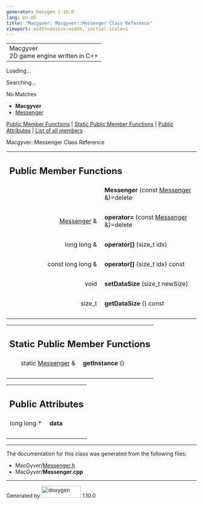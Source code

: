 ```yaml
---
generator: Doxygen 1.10.0
lang: en-US
title: "Macgyver: Macgyver::Messenger Class Reference"
viewport: width=device-width, initial-scale=1
---
```


<div id="top">

<div id="titlearea">

<table data-cellspacing="0" data-cellpadding="0">
<colgroup>
<col style="width: 100%" />
</colgroup>
<tbody>
<tr id="projectrow" class="odd">
<td id="projectalign"><div id="projectname">
Macgyver
</div>
<div id="projectbrief">
2D game engine written in C++
</div></td>
</tr>
</tbody>
</table>

</div>

<div id="main-nav">

</div>

<div id="MSearchSelectWindow"
onmouseover="return searchBox.OnSearchSelectShow()"
onmouseout="return searchBox.OnSearchSelectHide()"
onkeydown="return searchBox.OnSearchSelectKey(event)">

</div>

<div id="MSearchResultsWindow">

<div id="MSearchResults">

<div class="SRPage">

<div id="SRIndex">

<div id="SRResults">

</div>

<div id="Loading" class="SRStatus">

Loading...

</div>

<div id="Searching" class="SRStatus">

Searching...

</div>

<div id="NoMatches" class="SRStatus">

No Matches

</div>

</div>

</div>

</div>

</div>

<div id="nav-path" class="navpath">

- **Macgyver**
- <a href="class_macgyver_1_1_messenger.html" class="el">Messenger</a>

</div>

</div>

<div class="header">

<div class="summary">

[Public Member Functions](#pub-methods) \| [Static Public Member
Functions](#pub-static-methods) \| [Public Attributes](#pub-attribs) \|
[List of all members](class_macgyver_1_1_messenger-members.html)

</div>

<div class="headertitle">

<div class="title">

Macgyver::Messenger Class Reference

</div>

</div>

</div>

<div class="contents">

<table class="memberdecls">
<colgroup>
<col style="width: 50%" />
<col style="width: 50%" />
</colgroup>
<tbody>
<tr class="odd heading">
<td colspan="2"><h2 id="public-member-functions"
class="groupheader"><span id="pub-methods"></span> Public Member
Functions</h2></td>
</tr>
<tr id="r_aec0cf5408ee349ffa57ddf8ee482dbe8"
class="even memitem:aec0cf5408ee349ffa57ddf8ee482dbe8">
<td class="memItemLeft" style="text-align: right;"
data-valign="top"><span id="aec0cf5408ee349ffa57ddf8ee482dbe8"></span>
 </td>
<td class="memItemRight" data-valign="bottom"><strong>Messenger</strong>
(const <a href="class_macgyver_1_1_messenger.html"
class="el">Messenger</a> &amp;)=delete</td>
</tr>
<tr class="odd separator:aec0cf5408ee349ffa57ddf8ee482dbe8">
<td colspan="2" class="memSeparator"> </td>
</tr>
<tr id="r_a10e8c390f5c53ab70f27f1d8c68fea2e"
class="even memitem:a10e8c390f5c53ab70f27f1d8c68fea2e">
<td class="memItemLeft" style="text-align: right;"
data-valign="top"><span id="a10e8c390f5c53ab70f27f1d8c68fea2e"></span>
<a href="class_macgyver_1_1_messenger.html" class="el">Messenger</a>
&amp; </td>
<td class="memItemRight" data-valign="bottom"><strong>operator=</strong>
(const <a href="class_macgyver_1_1_messenger.html"
class="el">Messenger</a> &amp;)=delete</td>
</tr>
<tr class="odd separator:a10e8c390f5c53ab70f27f1d8c68fea2e">
<td colspan="2" class="memSeparator"> </td>
</tr>
<tr id="r_a839066ac041de89ea2280af94ea7b8de"
class="even memitem:a839066ac041de89ea2280af94ea7b8de">
<td class="memItemLeft" style="text-align: right;"
data-valign="top"><span id="a839066ac041de89ea2280af94ea7b8de"></span>
long long &amp; </td>
<td class="memItemRight"
data-valign="bottom"><strong>operator[]</strong> (size_t idx)</td>
</tr>
<tr class="odd separator:a839066ac041de89ea2280af94ea7b8de">
<td colspan="2" class="memSeparator"> </td>
</tr>
<tr id="r_a5ee3679f52cc13f507bb0dd5bea877fd"
class="even memitem:a5ee3679f52cc13f507bb0dd5bea877fd">
<td class="memItemLeft" style="text-align: right;"
data-valign="top"><span id="a5ee3679f52cc13f507bb0dd5bea877fd"></span>
const long long &amp; </td>
<td class="memItemRight"
data-valign="bottom"><strong>operator[]</strong> (size_t idx) const</td>
</tr>
<tr class="odd separator:a5ee3679f52cc13f507bb0dd5bea877fd">
<td colspan="2" class="memSeparator"> </td>
</tr>
<tr id="r_a2a4c2bbb18a6d40ac59917078a6ece2c"
class="even memitem:a2a4c2bbb18a6d40ac59917078a6ece2c">
<td class="memItemLeft" style="text-align: right;"
data-valign="top"><span id="a2a4c2bbb18a6d40ac59917078a6ece2c"></span>
void </td>
<td class="memItemRight"
data-valign="bottom"><strong>setDataSize</strong> (size_t newSize)</td>
</tr>
<tr class="odd separator:a2a4c2bbb18a6d40ac59917078a6ece2c">
<td colspan="2" class="memSeparator"> </td>
</tr>
<tr id="r_a37b3d32a3eac1a377ba88ed5aaa0c695"
class="even memitem:a37b3d32a3eac1a377ba88ed5aaa0c695">
<td class="memItemLeft" style="text-align: right;"
data-valign="top"><span id="a37b3d32a3eac1a377ba88ed5aaa0c695"></span>
size_t </td>
<td class="memItemRight"
data-valign="bottom"><strong>getDataSize</strong> () const</td>
</tr>
<tr class="odd separator:a37b3d32a3eac1a377ba88ed5aaa0c695">
<td colspan="2" class="memSeparator"> </td>
</tr>
</tbody>
</table>

<table class="memberdecls">
<colgroup>
<col style="width: 50%" />
<col style="width: 50%" />
</colgroup>
<tbody>
<tr class="odd heading">
<td colspan="2"><h2 id="static-public-member-functions"
class="groupheader"><span id="pub-static-methods"></span> Static Public
Member Functions</h2></td>
</tr>
<tr id="r_a3b2a7c49a10d58d6dc32ab870e2e46de"
class="even memitem:a3b2a7c49a10d58d6dc32ab870e2e46de">
<td class="memItemLeft" style="text-align: right;"
data-valign="top"><span id="a3b2a7c49a10d58d6dc32ab870e2e46de"></span>
static <a href="class_macgyver_1_1_messenger.html"
class="el">Messenger</a> &amp; </td>
<td class="memItemRight"
data-valign="bottom"><strong>getInstance</strong> ()</td>
</tr>
<tr class="odd separator:a3b2a7c49a10d58d6dc32ab870e2e46de">
<td colspan="2" class="memSeparator"> </td>
</tr>
</tbody>
</table>

<table class="memberdecls">
<colgroup>
<col style="width: 50%" />
<col style="width: 50%" />
</colgroup>
<tbody>
<tr class="odd heading">
<td colspan="2"><h2 id="public-attributes" class="groupheader"><span
id="pub-attribs"></span> Public Attributes</h2></td>
</tr>
<tr id="r_a4537f3a4e10f292ccc3d782f2320d8ef"
class="even memitem:a4537f3a4e10f292ccc3d782f2320d8ef">
<td class="memItemLeft" style="text-align: right;"
data-valign="top"><span id="a4537f3a4e10f292ccc3d782f2320d8ef"></span>
long long * </td>
<td class="memItemRight" data-valign="bottom"><strong>data</strong></td>
</tr>
<tr class="odd separator:a4537f3a4e10f292ccc3d782f2320d8ef">
<td colspan="2" class="memSeparator"> </td>
</tr>
</tbody>
</table>

------------------------------------------------------------------------

The documentation for this class was generated from the following files:

- MacGyver/<a href="_messenger_8h_source.html" class="el">Messenger.h</a>
- MacGyver/**Messenger.cpp**

</div>

------------------------------------------------------------------------

<span class="small">Generated
by [<img src="doxygen.svg" class="footer" width="104" height="31"
alt="doxygen" />](https://www.doxygen.org/index.html) 1.10.0</span>
